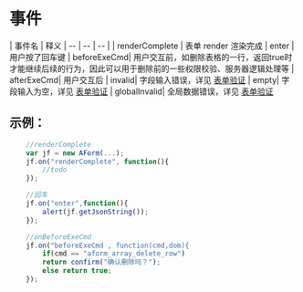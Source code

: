 # 事件


| 事件名 | 释义
| -- | -- | -- |
| renderComplete | 表单 render 渲染完成
| enter | 用户按了回车键
| beforeExeCmd| 用户交互前，如删除表格的一行，返回true时才能继续后续的行为，因此可以用于删除前的一些权限校验、服务器逻辑处理等
| afterExeCmd| 用户交互后
| invalid| 字段输入错误，详见 [表单验证](../mannual/validate.md)
| empty| 字段输入为空，详见 [表单验证](../mannual/validate.md)
| globalInvalid| 全局数据错误，详见 [表单验证](../mannual/validate.md)

## 示例：

```javascript
    //renderComplete
    var jf = new AForm(...);
    jf.on("renderComplete", function(){
        //todo
    });

    //回车
    jf.on("enter",function(){
        alert(jf.getJsonString());
    });

    //onBeforeExeCmd
    jf.on("beforeExeCmd , function(cmd,dom){
        if(cmd == "aform_array_delete_row")
        return confirm("确认删除吗？");
        else return true;
    });

```

